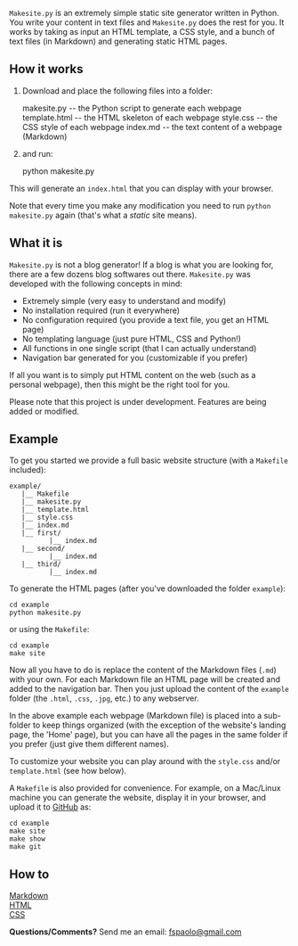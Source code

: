 `Makesite.py` is an extremely simple static site generator written in Python.
You write your content in text files and `Makesite.py` does the rest for you.
It works by taking as input an HTML template, a CSS style, and a bunch of
text files (in Markdown) and generating static HTML pages.

## How it works

1) Download and place the following files into a folder: 

    makesite.py    -- the Python script to generate each webpage
    template.html  -- the HTML skeleton of each webpage
    style.css      -- the CSS style of each webpage
    index.md       -- the text content of a webpage (Markdown) 

2) and run: 

    python makesite.py

This will generate an `index.html` that you can display with your browser.

Note that every time you make any modification you need to run
`python makesite.py` again (that's what a *static* site means).

## What it is

`Makesite.py` is not a blog generator! If a blog is what you are looking for,
there are a few dozens blog softwares out there. `Makesite.py` was developed
with the following concepts in mind:

* Extremely simple (very easy to understand and modify)
* No installation required (run it everywhere)
* No configuration required (you provide a text file, you get an HTML page)
* No templating language (just pure HTML, CSS and Python!)
* All functions in one single script (that I can actually understand)
* Navigation bar generated for you (customizable if you prefer)

If all you want is to simply put HTML content on the web (such as a personal
webpage), then this might be the right tool for you.

Please note that this project is under development. Features are being added or modified.

## Example

To get you started we provide a full basic website structure (with a `Makefile`
included):

    example/
       |__ Makefile
       |__ makesite.py 
       |__ template.html 
       |__ style.css
       |__ index.md 
       |__ first/ 
              |__ index.md 
       |__ second/ 
              |__ index.md 
       |__ third/ 
              |__ index.md 

To generate the HTML pages (after you've downloaded the folder `example`): 

    cd example
    python makesite.py

or using the `Makefile`:

    cd example
    make site

Now all you have to do is replace the content of the Markdown files (`.md`)
with your own. For each Markdown file an HTML page will be created and added
to the navigation bar. Then you just upload the content of the `example` folder
(the `.html`, `.css`, `.jpg`, etc.) to any webserver.

In the above example each webpage (Markdown file) is placed into a sub-folder 
to keep things organized (with the exception of the website's landing page, the
'Home' page), but you can have all the pages in the same folder if you prefer
(just give them different names).

To customize your website you can play around with the `style.css` and/or
`template.html` (see how below).

A `Makefile` is also provided for convenience. For example, on a Mac/Linux
machine you can generate the website, display it in your browser, and upload
it to [GitHub](https://pages.github.com/) as:

    cd example  
    make site
    make show  
    make git  

## How to 

[Markdown](https://github.com/adam-p/markdown-here/wiki/Markdown-Cheatsheet)  
[HTML](http://www.w3schools.com/html/html_intro.asp)  
[CSS](http://www.w3schools.com/css/)  

**Questions/Comments?** Send me an email: [fspaolo@gmail.com](mailto:fspaolo@gmail.com)
